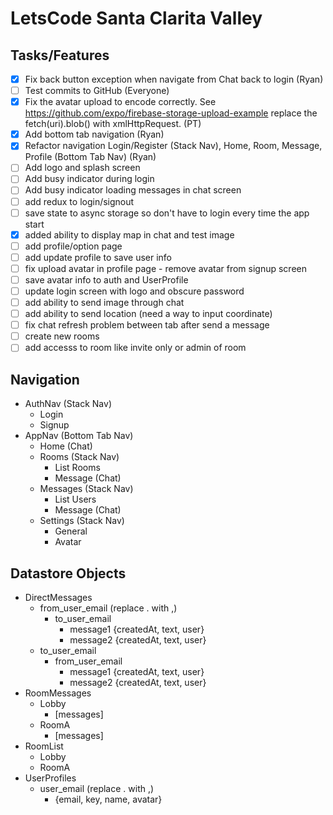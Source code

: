 # LetsCode Santa Clarita Valley

## Tasks/Features

- [x] Fix back button exception when navigate from Chat back to login (Ryan)
- [ ] Test commits to GitHub (Everyone)
- [x] Fix the avatar upload to encode correctly. See https://github.com/expo/firebase-storage-upload-example replace the fetch(uri).blob() with xmlHttpRequest. (PT)
- [x] Add bottom tab navigation (Ryan)
- [x] Refactor navigation Login/Register (Stack Nav), Home, Room, Message, Profile (Bottom Tab Nav) (Ryan)
- [ ] Add logo and splash screen
- [ ] Add busy indicator during login
- [ ] Add busy indicator loading messages in chat screen
- [ ] add redux to login/signout
- [ ] save state to async storage so don't have to login every time the app start
- [x] added ability to display map in chat and test image
- [ ] add profile/option page
- [ ] add update profile to save user info
- [ ] fix upload avatar in profile page - remove avatar from signup screen
- [ ] save avatar info to auth and UserProfile
- [ ] update login screen with logo and obscure password
- [ ] add ability to send image through chat
- [ ] add ability to send location (need a way to input coordinate) 
- [ ] fix chat refresh problem between tab after send a message
- [ ] create new rooms
- [ ] add accesss to room like invite only or admin of room

## Navigation

- AuthNav (Stack Nav)
  - Login
  - Signup
- AppNav (Bottom Tab Nav)
  - Home (Chat)
  - Rooms (Stack Nav)
    - List Rooms
    - Message (Chat)
  - Messages (Stack Nav)
    - List Users
    - Message (Chat)
  - Settings (Stack Nav)
    - General
    - Avatar

## Datastore Objects

- DirectMessages
  - from_user_email (replace . with ,)
    - to_user_email
      - message1 {createdAt, text, user}
      - message2 {createdAt, text, user}
  - to_user_email
    - from_user_email
      - message1 {createdAt, text, user}
      - message2 {createdAt, text, user}
- RoomMessages
  - Lobby
    - [messages]
  - RoomA
    - [messages]
- RoomList
  - Lobby
  - RoomA
- UserProfiles
  - user_email (replace . with ,)
    - {email, key, name, avatar}
